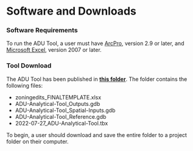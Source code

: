 # Software and Downloads

### Software Requirements

To run the ADU Tool, a user must have [ArcPro](https://pro.arcgis.com/en/pro-app/2.8/get-started/download-arcgis-pro.htm), version 2.9 or later, and [Microsoft Excel](https://www.microsoft.com/en-us/microsoft-365/excel), version 2007 or later.

### Tool Download

The ADU Tool has been published in [**this folder**](https://mapc.sharefile.com/d-s918cf86edeb14152b247e3ff5243512e).  The folder contains the following files:

* zoningedits\_FINALTEMPLATE.xlsx
* ADU-Analytical-Tool\_Outputs.gdb
* ADU-Analytical-Tool\_Spatial-Inputs.gdb
* ADU-Analytical-Tool\_Reference.gdb
* 2022-07-27\_ADU-Analytical-Tool.tbx

To begin, a user should download and save the entire folder to a project folder on their computer.&#x20;
